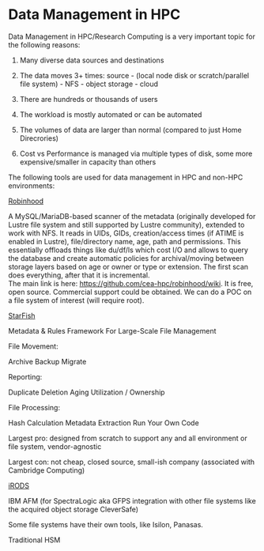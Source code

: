 # Data Management in HPC


Data Management in HPC/Research Computing is a very important topic for the following reasons:



1) Many diverse data sources and destinations

2) The data moves 3+ times: source - (local node disk or scratch/parallel file system) - NFS - object storage - cloud

3) There are hundreds or thousands of users

4) The workload is mostly automated or can be automated

5) The volumes of data are larger than normal (compared to just Home Direcrories)

6) Cost vs Performance is managed via multiple types of disk, some more expensive/smaller in capacity than others


The following tools are used for data management in HPC and non-HPC environments:


[Robinhood](https://github.com/cea-hpc/robinhood/wiki)


A MySQL/MariaDB-based scanner of the metadata (originally developed for Lustre file system and still supported by Lustre 
community), extended to work with NFS. It reads in UIDs, GIDs, creation/access times (if ATIME is enabled in Lustre), 
file/directory name, age, path and permissions. This essentially offloads things like du/df/ls which cost I/O and allows 
to query the database and create automatic policies for archival/moving between storage layers based on age or owner or 
type or extension. The first scan does everything, after that it is incremental.  
The main link is here: https://github.com/cea-hpc/robinhood/wiki. It is free, open source. 
Commercial support could be obtained. We can do a POC on a file system of interest (will require root).


[StarFish](http://www.starfishstorage.com/)


Metadata & Rules Framework For Large-Scale File Management


File Movement:


Archive
Backup
Migrate

Reporting:


Duplicate Deletion
Aging
Utilization / Ownership

File Processing:


Hash Calculation
Metadata Extraction
Run Your Own Code

Largest pro: designed from scratch to support any and all environment or file system, vendor-agnostic

Largest con: not cheap, closed source, small-ish company (associated with Cambridge Computing)



[iRODS](https://irods.org/)




IBM AFM
(for SpectraLogic aka GFPS integration with other file systems like the acquired object storage CleverSafe)


Some file systems have their own tools, like Isilon, Panasas.


Traditional HSM
